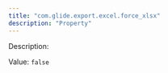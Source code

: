 ```yaml
---
title: "com.glide.export.excel.force_xlsx"
description: "Property"
---
```


Description: 

Value: `false`